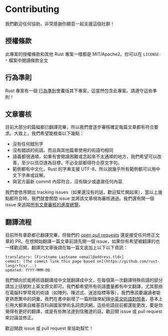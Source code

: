 # Contributing

我們歡迎任何協助，非常感謝你願意一起支援這個社群！

## 授權條款

此專案的授權條款和其他 Rust 專案一樣都是 MIT/Apache2。你可以在 `LICENSE-*` 檔案中閱讀條款全文

## 行為準則

Rust 專案有一個 [行為準則](http://rust-lang.org/policies/code-of-conduct)會囊括其下專案，這當然包含此專案。請遵守這些準則！

## 文章審核

目前大部分的篇幅都已翻譯完畢，所以我們會逐步審核確定每篇文章都有符合要求。大致上，我們希望能檢查以下幾點：

- 沒有任何錯別字
- 沒有錯誤的術語，而且與其他篇章使用的術語均相同
- 語義都很通順，如果有會閱讀困難或念起來不太通順的地方，我們希望可以改善，至少以信亞達為目標，不必全部都得符合原文字句。
- 範例都有中文化，Rust 的字串支援 UTF-8，所以說幾乎所有範例都可以用中文下字串或註解。
- 與官方最新 commit 內容符合，沒有缺少或遺漏任何內容

我們會依序開出 tracking issues（如果還沒有的話，歡迎幫忙開起來），當以上幾點都符合時，我們就會關閉 issue 並將該文章視為審核通過。我們還有開一個 issue 來追蹤[所有文章審核的進度總覽](https://github.com/rust-tw/book-tw/issues/10)。

## 翻譯流程

目前所有章節都已翻譯完畢，但我們的 [open pull requests][pulls] 還是接受任何修正文章的 PR。在想開始翻譯一篇文章前請先開一個 issue，如果你有希望被翻譯的也一樣歡迎開。翻譯完文章後請在每一篇文底加上以下以下資訊：

```
translators: [Firstname Lastname <email@address.tld>]
commit: [The commit link this page based on](https://github.com/rust-lang/rfcs/...)
updated: YYYY-MMM-DD
```

我們傾向於能將術語翻譯成中文就翻譯成中文，在每個第一次翻譯特殊術語的部分請加上括號附上英文原文即可。我們都希望所有術語盡量都有中文翻譯，尤其那些在電腦科學常見的術語（如陣列、陳述式、迷途指標等等），我們應該要讓讀者能更熟悉繁中的詞彙。我們在書中新增了一篇附錄來紀錄[中英文術語對照表][terms]，基本上引用大都來自維基百科與國家學術名詞資訊網。這些術語目前都還能更改，要是你覺得有更好的翻譯，或是有些無法達到信雅達的話，歡迎開 issue 或 pull request 來討論並修正。

歡迎開啟 issue 或 pull request 來協助幫忙！

[pulls]: https://github.com/rust-lang.tw/rfcs/pulls
[terms]: https://rust-lang.tw/book-tw/appendix-08-terminology.html
